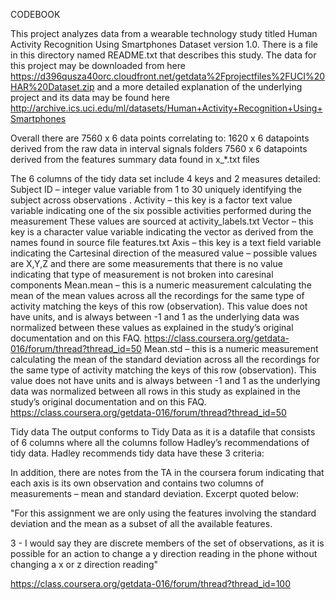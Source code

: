 CODEBOOK


This project analyzes data from a wearable technology study titled Human Activity Recognition Using Smartphones Dataset version 1.0.  There is a file in this directory named README.txt that describes this study.  The data for this project may be downloaded from here https://d396qusza40orc.cloudfront.net/getdata%2Fprojectfiles%2FUCI%20HAR%20Dataset.zip  and a more detailed explanation of the underlying project and its data may be found here http://archive.ics.uci.edu/ml/datasets/Human+Activity+Recognition+Using+Smartphones 

Overall there are 7560 x 6 data points correlating to:
    1620 x 6 datapoints derived from the raw data in interval signals folders
     7560 x 6 datapoints derived from the features summary data found in x_*.txt files

The 6 columns of the tidy data set include 4 keys and 2 measures detailed:
   Subject ID – integer value variable from 1 to 30 uniquely identifying the subject across observations . 
   Activity – this key is a factor text value variable indicating one of the six possible activities performed during the measurement  These values are sourced at activity_labels.txt
   Vector – this key is a character value variable indicating the vector as derived from the names found in source file features.txt
  Axis – this key is a text field variable indicating the Cartesinal direction of the measured value – possible values are X,Y,Z and there are some measurements that there is no value indicating that type of measurement is not broken into caresinal components
   Mean.mean – this is a numeric measurement calculating the mean of the mean values across all the recordings for the same type of activity matching the keys of this row (observation).  This value does not have units, and is always between -1 and 1 as the underlying data was normalized between these values as explained in the study’s original documentation and on this FAQ. https://class.coursera.org/getdata-016/forum/thread?thread_id=50
  Mean.std – this is a numeric measurement calculating the mean of the standard deviation across all the recordings for the same type of activity matching the keys of this row (observation).   This value does not have units and is always between -1 and 1 as the underlying data was normalized between all rows in this study as explained in the study’s original documentation and on this FAQ. https://class.coursera.org/getdata-016/forum/thread?thread_id=50 
    
Tidy data
The output conforms to Tidy Data as it is a datafile that consists of 6 columns where all the columns follow Hadley’s recommendations of tidy data. <link>
Hadley recommends tidy data have these 3 criteria:

In addition, there are notes from the TA in the coursera forum <link> indicating that each axis is its own observation and contains two columns of measurements – mean and standard deviation.  Excerpt quoted below:   

"For this assignment we are only using the features involving the standard deviation and the mean as a subset of all the available features.

3 - I would say they are discrete members of the set of observations, as it is possible for an action to change a y direction reading in the phone without changing a x or z direction reading"

https://class.coursera.org/getdata-016/forum/thread?thread_id=100
